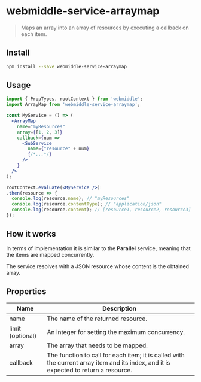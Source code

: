 # webmiddle-service-arraymap

> Maps an array into an array of resources by executing a callback on each
item.

## Install

```bash
npm install --save webmiddle-service-arraymap
```

## Usage

```jsx
import { PropTypes, rootContext } from 'webmiddle';
import ArrayMap from 'webmiddle-service-arraymap';

const MyService = () => (
  <ArrayMap
    name="myResources"
    array={[1, 2, 3]}
    callback={num =>
      <SubService
        name={"resource" + num}
        {/*...*/}
      />
    }
  />
);

rootContext.evaluate(<MyService />)
.then(resource => {
  console.log(resource.name); // "myResources" 
  console.log(resource.contentType); // "application/json"
  console.log(resource.content); // [resource1, resource2, resource3]
});
```

## How it works

In terms of implementation it is similar to the **Parallel** service,
meaning that the items are mapped concurrently.

The service resolves with a JSON resource whose content is the obtained
array.

## Properties

Name                   | Description
-----------------------|------------------------------------------------------
name                   | The name of the returned resource.
limit (optional)       | An integer for setting the maximum concurrency.
array                  | The array that needs to be mapped.
callback               | The function to call for each item; it is called with the current array item and its index, and it is expected to return a resource.
